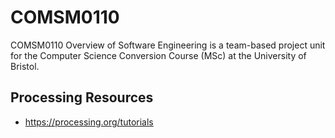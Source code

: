 # COMSM0110

COMSM0110 Overview of Software Engineering is a team-based project unit for the Computer Science Conversion Course (MSc) at the University of Bristol.

## Processing Resources
- https://processing.org/tutorials
